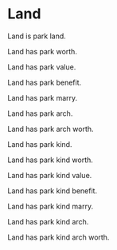 # Land

Land is park land.

Land has park worth.

Land has park value.

Land has park benefit.

Land has park marry.

Land has park arch.

Land has park arch worth.

Land has park kind.

Land has park kind worth.

Land has park kind value.

Land has park kind benefit.

Land has park kind marry.

Land has park kind arch.

Land has park kind arch worth.
